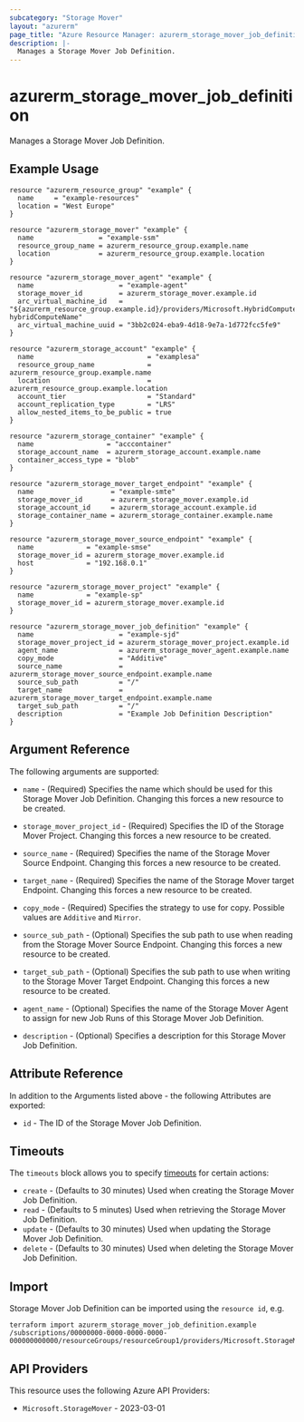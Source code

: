 ```yaml
---
subcategory: "Storage Mover"
layout: "azurerm"
page_title: "Azure Resource Manager: azurerm_storage_mover_job_definition"
description: |-
  Manages a Storage Mover Job Definition.
---
```


# azurerm_storage_mover_job_definition

Manages a Storage Mover Job Definition.

## Example Usage

```hcl
resource "azurerm_resource_group" "example" {
  name     = "example-resources"
  location = "West Europe"
}

resource "azurerm_storage_mover" "example" {
  name                = "example-ssm"
  resource_group_name = azurerm_resource_group.example.name
  location            = azurerm_resource_group.example.location
}

resource "azurerm_storage_mover_agent" "example" {
  name                     = "example-agent"
  storage_mover_id         = azurerm_storage_mover.example.id
  arc_virtual_machine_id   = "${azurerm_resource_group.example.id}/providers/Microsoft.HybridCompute/machines/examples-hybridComputeName"
  arc_virtual_machine_uuid = "3bb2c024-eba9-4d18-9e7a-1d772fcc5fe9"
}

resource "azurerm_storage_account" "example" {
  name                            = "examplesa"
  resource_group_name             = azurerm_resource_group.example.name
  location                        = azurerm_resource_group.example.location
  account_tier                    = "Standard"
  account_replication_type        = "LRS"
  allow_nested_items_to_be_public = true
}

resource "azurerm_storage_container" "example" {
  name                  = "acccontainer"
  storage_account_name  = azurerm_storage_account.example.name
  container_access_type = "blob"
}

resource "azurerm_storage_mover_target_endpoint" "example" {
  name                   = "example-smte"
  storage_mover_id       = azurerm_storage_mover.example.id
  storage_account_id     = azurerm_storage_account.example.id
  storage_container_name = azurerm_storage_container.example.name
}

resource "azurerm_storage_mover_source_endpoint" "example" {
  name             = "example-smse"
  storage_mover_id = azurerm_storage_mover.example.id
  host             = "192.168.0.1"
}

resource "azurerm_storage_mover_project" "example" {
  name             = "example-sp"
  storage_mover_id = azurerm_storage_mover.example.id
}

resource "azurerm_storage_mover_job_definition" "example" {
  name                     = "example-sjd"
  storage_mover_project_id = azurerm_storage_mover_project.example.id
  agent_name               = azurerm_storage_mover_agent.example.name
  copy_mode                = "Additive"
  source_name              = azurerm_storage_mover_source_endpoint.example.name
  source_sub_path          = "/"
  target_name              = azurerm_storage_mover_target_endpoint.example.name
  target_sub_path          = "/"
  description              = "Example Job Definition Description"
}
```

## Argument Reference

The following arguments are supported:

* `name` - (Required) Specifies the name which should be used for this Storage Mover Job Definition. Changing this forces a new resource to be created.

* `storage_mover_project_id` - (Required) Specifies the ID of the Storage Mover Project. Changing this forces a new resource to be created.

* `source_name` - (Required) Specifies the name of the Storage Mover Source Endpoint. Changing this forces a new resource to be created.

* `target_name` - (Required) Specifies the name of the Storage Mover target Endpoint. Changing this forces a new resource to be created.

* `copy_mode` - (Required) Specifies the strategy to use for copy. Possible values are `Additive` and `Mirror`.

* `source_sub_path` - (Optional) Specifies the sub path to use when reading from the Storage Mover Source Endpoint. Changing this forces a new resource to be created.

* `target_sub_path` - (Optional) Specifies the sub path to use when writing to the Storage Mover Target Endpoint. Changing this forces a new resource to be created.

* `agent_name` - (Optional) Specifies the name of the Storage Mover Agent to assign for new Job Runs of this Storage Mover Job Definition.

* `description` - (Optional) Specifies a description for this Storage Mover Job Definition.

## Attribute Reference

In addition to the Arguments listed above - the following Attributes are exported:

* `id` - The ID of the Storage Mover Job Definition.

## Timeouts

The `timeouts` block allows you to specify [timeouts](https://developer.hashicorp.com/terraform/language/resources/configure#define-operation-timeouts) for certain actions:

* `create` - (Defaults to 30 minutes) Used when creating the Storage Mover Job Definition.
* `read` - (Defaults to 5 minutes) Used when retrieving the Storage Mover Job Definition.
* `update` - (Defaults to 30 minutes) Used when updating the Storage Mover Job Definition.
* `delete` - (Defaults to 30 minutes) Used when deleting the Storage Mover Job Definition.

## Import

Storage Mover Job Definition can be imported using the `resource id`, e.g.

```shell
terraform import azurerm_storage_mover_job_definition.example /subscriptions/00000000-0000-0000-0000-000000000000/resourceGroups/resourceGroup1/providers/Microsoft.StorageMover/storageMovers/storageMover1/projects/project1/jobDefinitions/jobDefinition1
```

## API Providers
<!-- This section is generated, changes will be overwritten -->
This resource uses the following Azure API Providers:

* `Microsoft.StorageMover` - 2023-03-01
